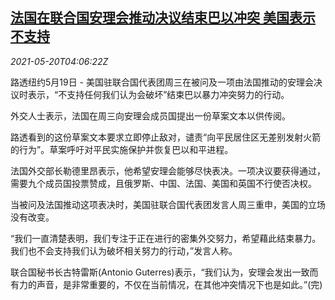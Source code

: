 <!--1621485062000-->
[法国在联合国安理会推动决议结束巴以冲突 美国表示不支持](https://cn.reuters.com/article/france-un-mideast-usa-0519-thur-idCNKCS2D109S)
------

<div><i>2021-05-20T04:06:22Z</i></div><p>路透纽约5月19日 - 美国驻联合国代表团周三在被问及一项由法国推动的安理会决议时表示，“不支持任何我们认为会破坏”结束巴以暴力冲突努力的行动。</p><p>外交人士表示，法国在周三向安理会成员国提出一份草案文本以供传阅。</p><p>路透看到的这份草案文本要求立即停止敌对，谴责“向平民居住区无差别发射火箭的行为”。草案呼吁对平民实施保护并恢复巴以和平进程。</p><p>法国外交部长勒德里昂表示，他希望安理会能够尽快表决。一项决议要获得通过，需要九个成员国投票赞成，且俄罗斯、中国、法国、美国和英国不行使否决权。</p><p>当被问及法国推动这项表决时，美国驻联合国代表团发言人周三重申，美国的立场没有改变。</p><p>“我们一直清楚表明，我们专注于正在进行的密集外交努力，希望藉此结束暴力。我们也不会支持我们认为破坏相关努力的行动，”发言人称。</p><p>联合国秘书长古特雷斯(Antonio Guterres)表示，“我们认为，安理会发出一致而有力的声音，是非常重要的，不仅在当前情况，在其他冲突情况下也是如此。”(完)</p>
